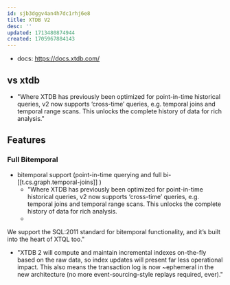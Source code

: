 ```yaml
---
id: sjb3dggv4an4h7dc1rhj6e8
title: XTDB V2
desc: ''
updated: 1713480874944
created: 1705967884143
---
```



- docs: https://docs.xtdb.com/

## vs xtdb

- "Where XTDB has previously been optimized for point-in-time historical queries, v2 now supports ‘cross-time’ queries, e.g. temporal joins and temporal range scans. This unlocks the complete history of data for rich analysis."

## Features

### Full Bitemporal

- bitemporal support (point-in-time querying and full bi-[[t.cs.graph.temporal-joins]]
)
  - "Where XTDB has previously been optimized for point-in-time historical queries, v2 now supports ‘cross-time’ queries, e.g. temporal joins and temporal range scans. This unlocks the complete history of data for rich analysis.
  - 
We support the SQL:2011 standard for bitemporal functionality, and it’s built into the heart of XTQL too."

- "XTDB 2 will compute and maintain incremental indexes on-the-fly based on the raw data, so index updates will present far less operational impact. This also means the transaction log is now ~ephemeral in the new architecture (no more event-sourcing-style replays required, ever)."
